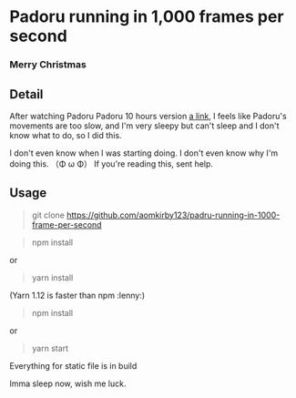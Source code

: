 # Padoru running in 1,000 frames per second
### Merry Christmas

## Detail
After watching Padoru Padoru 10 hours version [a link](https://youtu.be/PzrGGyPMfoo), 
I feels like Padoru's movements are too slow, and I'm very sleepy but can't sleep and I don't know what to do, so I did this.

I don't even know when I was starting doing. I don't even know why I'm doing this. （Φ ω Φ）
If you're reading this, sent help.

## Usage
> git clone https://github.com/aomkirby123/padru-running-in-1000-frame-per-second

> npm install

or

> yarn install

(Yarn 1.12 is faster than npm :lenny:)

> npm install

or

> yarn start

Everything for static file is in build

Imma sleep now, wish me luck.
